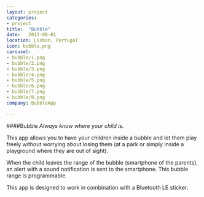 ```yaml
---
layout: project
categories:
- project
title:  "Bubble"
date:   2013-08-01
location: Lisbon, Portugal
icon: bubble.png
carousel:
- bubble/1.png
- bubble/2.png
- bubble/3.png
- bubble/4.png
- bubble/5.png
- bubble/6.png
- bubble/7.png
- bubble/8.png
company: BubbleApp

---
```

####Bubble
*Always know where your child is.*

This app allows you to have your children inside a bubble and let them play freely without worrying about losing them (at a park or simply inside a playground where they are out of sight).  

When the child leaves the range of the bubble (smartphone of the parents), an alert with a sound notification is sent to the smartphone. This bubble range is programmable.  

This app is designed to work in combination with a Bluetooth LE sticker.
